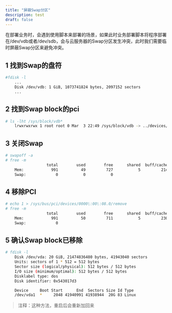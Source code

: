 ```yaml
---
title: "屏蔽Swap分区"
description: test
draft: false
---
```


在部署业务时，会遇到使用脚本来部署的场景，如果此时业务部署脚本将程序部署在/dev/vdb或者/dev/sdb，会与云服务器的Swap分区发生冲突，此时我们需要临时屏蔽Swap分区来避免冲突。

## 1 找到Swap的盘符

```bash
#fdisk -l
	...
	Disk /dev/vdb: 1 GiB, 1073741824 bytes, 2097152 sectors
	...
```

## 2 找到Swap block的pci

```bash
# ls -lht /sys/block/vdb*
	lrwxrwxrwx 1 root root 0 Mar  3 22:49 /sys/block/vdb -> ../devices/pci0000:00/0000:00:08.0/virtio3/block/vdb
```

## 3 关闭Swap
```bash
# swapoff -a
# free -m
				  total        used        free      shared  buff/cache   available
	Mem:            991          49         727           5         214         788
	Swap:             0           0           0
```

## 4 移除PCI
```bash
# echo 1 > /sys/bus/pci/devices/0000\:00\:08.0/remove
# free -m
				  total        used        free      shared  buff/cache   available
	Mem:            991          50         711           5         230         787
	Swap:             0
```

## 5 确认Swap block已移除
```bash
# fdisk -l
	Disk /dev/vda: 20 GiB, 21474836480 bytes, 41943040 sectors
	Units: sectors of 1 * 512 = 512 bytes
	Sector size (logical/physical): 512 bytes / 512 bytes
	I/O size (minimum/optimal): 512 bytes / 512 bytes
	Disklabel type: dos
	Disk identifier: 0x543017d3

	Device     Boot Start      End  Sectors Size Id Type
	/dev/vda1  *     2048 41940991 41938944  20G 83 Linux
```

>注释：这种方法，重启后会重新加回来